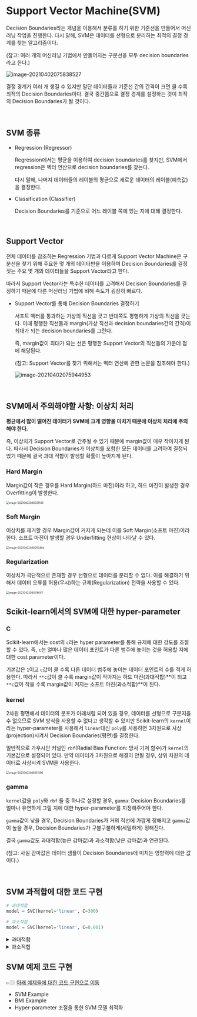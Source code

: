# Support Vector Machine(SVM)

Decision Boundaries라는 개념을 이용해서 분류를 하기 위한 기준선을 만들어서 머신러닝 작업을 진행한다. 다시 말해, SVM은 데이터를 선형으로 분리하는 최적의 결정 경계를 찾는 알고리즘이다.

(참고: 여러 개의 머신러닝 기법에서 만들어지는 구분선을 모두 decision boundaries라고 한다.)

![image-20210402075838527](md-images/svm.png)

결정 경계가 여러 개 생길 수 있지만 말단 데이터들과 기준선 간의 간격이 크면 클 수록 최적의 Decision Boundaries이다. 결국 중간쯤으로 결정 경계를 설정하는 것이 최적의 Decision Boundaries가 될 것이다.

<br>

## SVM 종류


- Regression (Regressor)

  Regression에서는 평균을 이용하여 decision boundaries를 찾지만, SVM에서 regression은 벡터 연산으로 decision boundaries를 찾는다.

  다시 말해, 나머지 데이터들의 레이블의 평균으로 새로운 데이터의 레이블(예측값)을 결정한다.

- Classification (Classifier)

  Decision Boundaries를 기준으로 어느 레이블 쪽에 있는 지에 대해 결정한다.
  
  <br>

## Support Vector


전체 데이터를 참조하는 Regression 기법과 다르게 Support Vector Machine은 구분선을 찾기 위해 주요한 몇 개의 데이터만을 이용하며 Decision Boundaries를 결정짓는 주요 몇 개의 데이터들을 Support Vector라고 한다.

따라서 Support Vector라는 특수한 데이터를 고려해서 Decision Boundaries를 결정하기 때문에 다른 머신러닝 기법에 비해 속도가 굉장히 빠르다.

- Support Vector를 통해 Decision Boundaries 결정하기

  서포트 벡터를 통과하는 가상의 직선을 긋고 반대쪽도 평행하게 가상의 직선을 긋는다. 이때 평행한 직선들과 margin(가상 직선과 decision boundaries간의 간격)이 최대가 되는 decision boundaries를 그린다.

  즉, margin값이 최대가 되는 선은 평행한 Support Vector의 직선들의 가운데 점에 해당된다.

  (참고: Support Vector를 찾기 위해서는 벡터 연산에 관한 논문을 참조해야 한다.)

  ![image-20210402075944953](md-images/decision-boundaries.png)

<br>

## SVM에서 주의해야할 사항: 이상치 처리


**평균에서 많이 떨어진 데이터가 SVM에 크게 영향을 미치기 때문에 이상치 처리에 주의해야 한다.**

즉, 이상치가 Support Vector로 간주될 수 있기 때문에 margin값이 매우 작아지게 된다. 따라서 Decision Boundaries가 이상치를 포함한 모든 데이터를 고려하여 결정되었기 때문에 결국 과대 적합이 발생할 확률이 높아지게 된다.

### **Hard Margin**

Margin값이 작은 경우를 Hard Margin(하드 마진)이라 하고, 하드 마진이 발생한 경우 Overfitting이 발생한다.

<img src="md-images/image-20210402080031149.png" alt="image-20210402080031149" style="zoom:50%;" />

### **Soft Margin**

이상치를 제거할 경우 Margin값이 커지게 되는데 이를 Soft Margin(소프트 마진)이라 한다. 소프트 마진이 발생할 경우 Underfitting 현상이 나타날 수 있다.

<img src="md-images/image-20210402080053464.png" alt="image-20210402080053464" style="zoom:50%;" />

### **Regularization**

이상치가 극단적으로 존재할 경우 선형으로 데이터를 분리할 수 없다. 이를 해결하기 위해서 데이터 오류를 허용(무시)하는 규제(Regularization) 전략을 사용할 수 있다.

<img src="md-images/image-20210402080116057.png" alt="image-20210402080116057" style="zoom:50%;" />

<br>

## Scikit-learn에서의 SVM에 대한 hyper-parameter

### **C**

Scikit-learn에서는 cost의 `c`라는 hyper parameter를 통해 규제에 대한 강도를 조절할 수 있다. 즉, `c`는 얼마나 많은 데이터 포인트가 다른 범주에 놓이는 것을 허용할 지에 대한 cost parameter이다.

기본값은 `1`이고 `c`값이 클 수록 다른 데이터 범주에 놓이는 데이터 포인트의 수를 적게 허용한다. 따라서 `**c`값이 클 수록 margin값이 작아지는 하드 마진(과대적합)**이 되고 `**c`값이 작을 수록 margin값이 커지는 소프트 마진(과소적합)**이 된다.

### **kernel**

2차원 평면에서 데이터의 분포가 아래처럼 되어 있을 경우, 데이터를 선형으로 구분지을 수 없으므로 SVM 방식을 사용할 수 없다고 생각할 수 있지만 Scikit-learn의 `kernel`이라는 hyper-parameter를 사용해서 `linear`대신 `poly`를 사용하면 3차원으로 사상(projection)시켜서 Decision Boundaries(평면)를 결정한다.

일반적으로 가우시안 커널인 `rbf`(Radial Bias Function: 방사 기저 함수)가 `kernel`의 기본값으로 설정되어 있다. 만약 데이터가 3차원으로 해결이 안될 경우, 상위 차원의 데이터로 사상시켜 SVM을 사용한다.

<img src="md-images/image-20210402080151590.png" alt="image-20210402080151590" style="zoom:50%;" />

### **gamma**

`kernel`값을 `poly`와 `rbf` 둘 중 하나로 설정할 경우, `gamma`: Decision Boundaries를 얼마나 유연하게 그릴 지에 대한 hyper-parameter를 지정해주어야 한다.

`gamma`값이 낮을 경우, Decision Boundaries가 거의 직선에 가깝게 정해지고 `gamma`값이 높을 경우, Decision Boundaries가 구불구불하게(세밀하게) 정해진다.

결국 `gamma`값도 과대적합(높은 감마값)과 과소적합(낮은 감마값)과 연관된다.

(참고: 사실 감마값은 데이터 샘플이 Decision Boundaries에 미치는 영향력에 대한 값이다.)

<br>

## SVM 과적합에 대한 코드 구현

```python
# 과대적합
model = SVC(kernel='linear', C=300) 

# 과소적합
model = SVC(kernel='linear', C=0.001) 
```

<details>
  <summary>과대적합</summary>
  <img src="md-images/overfitting.png">
</details>

<details>
  <summary>과소적합</summary>
  <img src="md-images/underfitting.png">
</details>



## SVM 예제 코드 구현

👉🏼 [아래 예제들에 대한 코드 구현으로 이동]()

* SVM Example
* BMI Example
* Hyper-parameter 조절을 통한 SVM 모델 최적화
